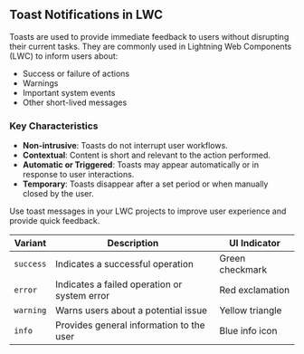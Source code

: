 ## Toast Notifications in LWC

Toasts are used to provide immediate feedback to users without disrupting their current tasks. They are commonly used in Lightning Web Components (LWC) to inform users about:

- Success or failure of actions  
- Warnings  
- Important system events  
- Other short-lived messages

### Key Characteristics

- **Non-intrusive**: Toasts do not interrupt user workflows.
- **Contextual**: Content is short and relevant to the action performed.
- **Automatic or Triggered**: Toasts may appear automatically or in response to user interactions.
- **Temporary**: Toasts disappear after a set period or when manually closed by the user.

Use toast messages in your LWC projects to improve user experience and provide quick feedback.

| Variant   | Description                                  | UI Indicator    |
| --------- | -------------------------------------------- | --------------- |
| `success` | Indicates a successful operation             | Green checkmark |
| `error`   | Indicates a failed operation or system error | Red exclamation |
| `warning` | Warns users about a potential issue          | Yellow triangle |
| `info`    | Provides general information to the user     | Blue info icon  |
